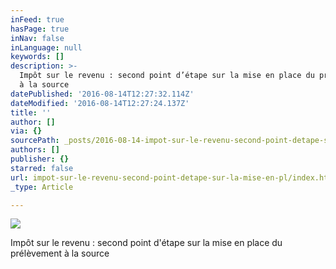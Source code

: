 ```yaml
---
inFeed: true
hasPage: true
inNav: false
inLanguage: null
keywords: []
description: >-
  Impôt sur le revenu : second point d’étape sur la mise en place du prélèvement
  à la source
datePublished: '2016-08-14T12:27:32.114Z'
dateModified: '2016-08-14T12:27:24.137Z'
title: ''
author: []
via: {}
sourcePath: _posts/2016-08-14-impot-sur-le-revenu-second-point-detape-sur-la-mise-en-pl.md
authors: []
publisher: {}
starred: false
url: impot-sur-le-revenu-second-point-detape-sur-la-mise-en-pl/index.html
_type: Article

---
```

![](https://the-grid-user-content.s3-us-west-2.amazonaws.com/55574569-1980-4f87-978c-3d526d7284f9.jpg)

Impôt sur le revenu : second point d'étape sur la mise en place du prélèvement à la source